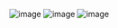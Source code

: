 ![image](https://github.com/zakaria0101echifaouy/Linux-Shell-HackerRank/assets/108145379/6a788dc5-1902-48aa-857e-369290dc2348)
![image](https://github.com/zakaria0101echifaouy/Linux-Shell-HackerRank/assets/108145379/14df48e9-8e8a-4560-8296-fa4f39a6c9a5)
![image](https://github.com/zakaria0101echifaouy/Linux-Shell-HackerRank/assets/108145379/3a1e30e2-b77d-4b67-ba93-86eeb1c71c0a)

